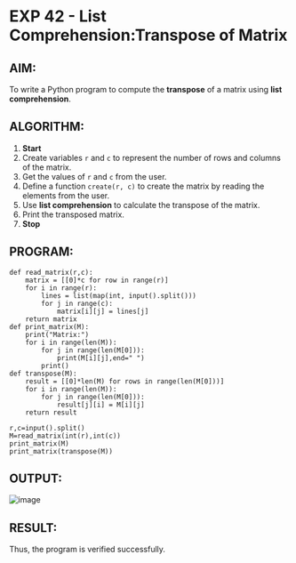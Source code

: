 # EXP 42 - List Comprehension:Transpose of Matrix 

## AIM:
To write a Python program to compute the **transpose** of a matrix using **list comprehension**.


##  ALGORITHM:

1. **Start**
2. Create variables `r` and `c` to represent the number of rows and columns of the matrix.
3. Get the values of `r` and `c` from the user.
4. Define a function `create(r, c)` to create the matrix by reading the elements from the user.
5. Use **list comprehension** to calculate the transpose of the matrix.
6. Print the transposed matrix.
7. **Stop**


##  PROGRAM:
```
def read_matrix(r,c):
    matrix = [[0]*c for row in range(r)]
    for i in range(r):
        lines = list(map(int, input().split()))
        for j in range(c):
            matrix[i][j] = lines[j]
    return matrix
def print_matrix(M):
    print("Matrix:")
    for i in range(len(M)):
        for j in range(len(M[0])):
            print(M[i][j],end=" ")
        print()
def transpose(M):
    result = [[0]*len(M) for rows in range(len(M[0]))]
    for i in range(len(M)):
        for j in range(len(M[0])):
            result[j][i] = M[i][j]
    return result

r,c=input().split()
M=read_matrix(int(r),int(c))
print_matrix(M)
print_matrix(transpose(M))
```
## OUTPUT:
![image](https://github.com/user-attachments/assets/ae3e0326-45bf-4442-81a8-f8acd77f31a0)

## RESULT:
Thus, the program is verified successfully.

